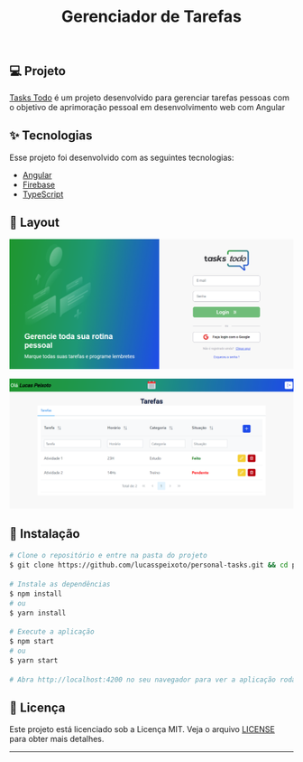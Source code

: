 <h1 align="center">
   Gerenciador de Tarefas
</h1>

<br>

## 💻 Projeto

[Tasks Todo](https://letmeask-45b36.web.app/) é um projeto desenvolvido para gerenciar tarefas pessoas com o objetivo
de aprimoração pessoal em desenvolvimento web com Angular

## ✨ Tecnologias

Esse projeto foi desenvolvido com as seguintes tecnologias:

- [Angular](https://angular.io/)
- [Firebase](https://firebase.google.com/)
- [TypeScript](https://www.typescriptlang.org/)

## 🔖 Layout

![interface](src/assets/images/login.png "Tela de Login")

![interface](src/assets/images/tasks.png "Tabela de Tarefas")

## 🚀 Instalação

```bash
# Clone o repositório e entre na pasta do projeto
$ git clone https://github.com/lucasspeixoto/personal-tasks.git && cd personal-tasks

# Instale as dependências
$ npm install
# ou
$ yarn install

# Execute a aplicação
$ npm start
# ou
$ yarn start

# Abra http://localhost:4200 no seu navegador para ver a aplicação rodando!
```

## 📝 Licença

Este projeto está licenciado sob a Licença MIT. Veja o arquivo [LICENSE](LICENSE) para obter mais detalhes.

---

